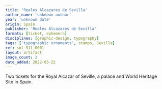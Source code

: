 ```yaml
---
title: 'Reales Alcazares de Sevilla'
author_name: 'unknown author'
year: 'unknown date'
origin: Spain
publisher: 'Reales Alcazares de Sevilla'
formats: [ticket, ephemera]
disciplines: [graphic-design, typography]
tags: ['typographic ornaments', stamps, Seville]
ref: sol-511-0001
layout: artifact
image_count: 2
date_added: 2022-05-22
---
```

Two tickets for the Royal Alcazar of Seville, a palace and World Heritage Site in Spain.
